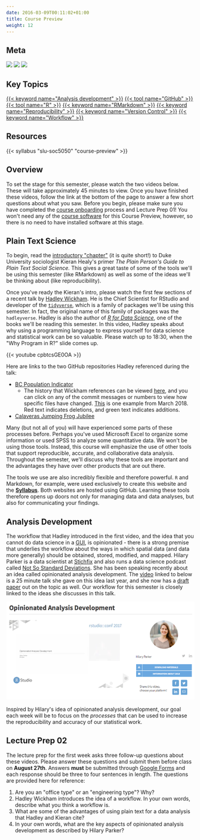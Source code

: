 ```yaml
---
date: 2016-03-09T00:11:02+01:00
title: Course Preview
weight: 12
---
```


## Meta 

![](https://img.shields.io/badge/semester-fall%202018-orange.svg) ![](https://img.shields.io/badge/release-updated-brightgreen.svg) 
![](https://img.shields.io/badge/last%20update-2018--08--09-brightgreen.svg)

## Key Topics
[{{< keyword name="Analysis development" >}}](/topic-index/#a-d)
[{{< tool name="GitHub" >}}](/topic-index/#e-h)
[{{< tool name="R" >}}](/topic-index/#q-t)
[{{< keyword name="RMarkdown" >}}](/topic-index/#q-t)
[{{< keyword name="Reproducibility" >}}](/topic-index/#q-t)
[{{< keyword name="Version Control" >}}](/topic-index/#u-x)
[{{< keyword name="Workflow" >}}](/topic-index/#u-x)

## Resources

{{< syllabus "slu-soc5050" "course-preview" >}}

## Overview
To set the stage for this semester, please watch the two videos below. These will take approximately 45 minutes to view. Once you have finished these videos, follow the link at the bottom of the page to answer a few short questions about what you saw. Before you begin, please make sure you have completed the [course onboarding](/getting-started/) process and Lecture Prep 01! You won't need any of the [course software](/course-software/) for this Course Preview, however, so there is no need to have installed software at this stage.

## Plain Text Science
To begin, read the [introductory "chapter"](http://plain-text.co) (it is quite short!) to Duke University sociologist Kieran Healy's primer *The Plain Person's Guide to Plain Text Social Science.* This gives a great taste of some of the tools we'll be using this semester (like RMarkdown) as well as some of the ideas we'll be thinking about (like reproducibility).

Once you've ready the Kieran's intro, please watch the first few sections of a recent talk by [Hadley Wickham](https://en.wikipedia.org/wiki/Hadley_Wickham). He is the Chief Scientist for RStudio and developer of the [`tidyverse`](http://tidyverse.org), which is a family of packages we'll be using this semester. In fact, the original name of this family of packages was the `hadleyverse`. Hadley is also the author of [*R for Data Science*](http://r4ds.had.co.nz), one of the books we'll be reading this semester. In this video, Hadley speaks about why using a programming language to express yourself for data science and statistical work can be so valuable. Please watch up to 18:30, when the "Why Program in R?" slide comes up.

<p> </p>
{{< youtube cpbtcsGE0OA >}}
<p> </p>

Here are links to the two GitHub repositories Hadley referenced during the talk:

- [BC Population Indicator](https://github.com/bcgov/bc-population-indicator)
    - The history that Wickham references can be viewed [here](https://github.com/bcgov/bc-population-indicator/commits/master), and you can click on any of the commit messages or numbers to view how specific files have changed. [This](https://github.com/bcgov/bc-population-indicator/commit/53608ab2142f541d6794c26144e1f868bdec37db) is one example from March 2018. Red text indicates deletions, and green text indicates additions.
- [Calaveras Jumping Frog Jubilee](https://github.com/jennybc/frogs)

Many (but not all of you) will have experienced some parts of these processes before. Perhaps you've used Microsoft Excel to organize some information or used SPSS to analyze some quantitative data. We won't be using those tools. Instead, this course will emphasize the use of other tools that support reproducible, accurate, and collaborative data analysis. Throughout the semester, we'll discuss why these tools are important and the advantages they have over other products that are out there. 

The tools we use are also incredibly flexible and therefore powerful. `R` and Markdown, for example, were used exclusively to create this website and the [**Syllabus**](https://slu-soc5050.github.io/syllabus/). Both websites are hosted using GitHub. Learning these tools therefore opens up doors not only for managing data and data analyses, but also for communicating your findings.

## Analysis Development
The workflow that Hadley introduced in the first video, and the idea that you cannot do data science in a [GUI](https://en.wikipedia.org/wiki/Graphical_user_interface), is opinionated - there is a strong premise that underlies the workflow about the ways in which spatial data (and data more generally) should be obtained, stored, modified, and mapped. Hilary Parker is a data scientist at [Stichfix](http://stitchfix.com) and also runs a data science podcast called [Not So Standard Deviations](http://nssdeviations.com). She has been speaking recently about an idea called opinionated analysis development. The [video](https://www.rstudio.com/resources/videos/opinionated-analysis-development/) linked to below is a 25 minute talk she gave on this idea last year, and she now has a [draft paper](https://peerj.com/preprints/3210/) out on the topic as well. Our workflow for this semester is closely linked to the ideas she discusses in this talk.

<p> </p>

[![opinionatedAnalysis](/images/opinionatedAnalysis.png)](https://www.rstudio.com/resources/videos/opinionated-analysis-development/)

<p> </p>

Inspired by Hilary's idea of opinionated analysis development, our goal each week will be to focus on the *processes* that can be used to increase the reproducibility and accuracy of our statistical work.

## Lecture Prep 02
The lecture prep for the first week asks three follow-up questions about these videos. Please answer these questions and submit them before class on **August 27th**. Answers **must** be submitted through [Google Forms](https://goo.gl/forms/a) and each response should be three to four sentences in length. The questions are provided here for reference:

1. Are you an "office type" or an "engineering type"? Why?
2. Hadley Wickham introduces the idea of a workflow. In your own words, describe what you think a workflow is.
3. What are some of the advantages of using plain text for a data analysis that Hadley and Kieran cite?
4. In your own words, what are the key aspects of opinionated analysis development as described by Hilary Parker?
